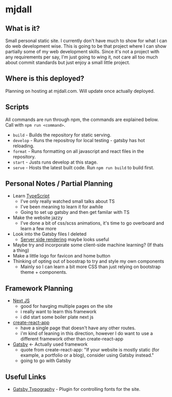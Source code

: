 # mjdall
## What is it?
Small personal static site. I currently don't have much to show for what I can do web development wise. This is going to be that project where I can show partially some of my web development skills. Since it's not a project with any requirements per say, I'm just going to wing it, not care all too much about commit standards but just enjoy a small little project.

## Where is this deployed?
Planning on hosting at mjdall.com. Will update once actually deployed.

## Scripts
All commands are run through npm, the commands are explained below. Call with `npm run <command>`.
* `build` - Builds the repository for static serving.
* `develop` - Runs the repositroy for local testing - gatsby has hot reloading.
* `format` - Runs formatting on all javascript and react files in the repository.
* `start` - Justs runs develop at this stage.
* `serve` - Hosts the latest built code. Run `npm run build` to build first.

## Personal Notes / Partial Planning
* Learn [TypeScript](https://www.typescriptlang.org/)
    * I've only really watched small talks about TS
    * I've been meaning to learn it for awhile
    * Going to set up gatsby and then get familar with TS
* Make the website jazzy
    * I've done a bit of css/scss animations, it's time to go overboard and learn a few more
* Look into the Gatsby files I deleted
    * [Server side rendering](https://www.gatsbyjs.org/docs/ssr-apis/) maybe looks useful
* Maybe try and incorporate some client-side machine learning? (If thats a thing)
* Make a little logo for favicon and home button
* Thinking of opting out of boostrap to try and style my own components
    * Mainly so I can learn a bit more CSS than just relying on bootstrap theme + components.

## Framework Planning
* [Next JS](https://nextjs.org/)
    * good for havging multiple pages on the site
    * i really want to learn this framework
    * i did start some boiler plate next js
* [create-react-app](https://github.com/facebook/create-react-app)
    * have a single page that doesn't have any other routes.
    * i'm kind of leaning in this direction, however I do want to use a different framework other than create-react-app
* [Gatsby](https://www.gatsbyjs.org/) <- Actually used framework
    * quote from create-react-app: "If your website is mostly static (for example, a portfolio or a blog), consider using Gatsby instead."
    * going to go with Gatsby

## Useful Links
* [Gatsby Typography](https://www.gatsbyjs.org/docs/typography-js/) - Plugin for controlling fonts for the site.
